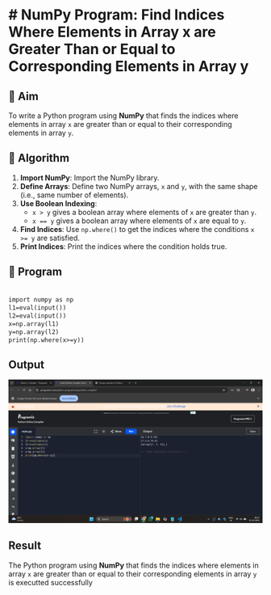 # # NumPy Program: Find Indices Where Elements in Array x are Greater Than or Equal to Corresponding Elements in Array y

## 🎯 Aim
To write a Python program using **NumPy** that finds the indices where elements in array `x` are greater than or equal to their corresponding elements in array `y`.

## 🧠 Algorithm
1. **Import NumPy**: Import the NumPy library.
2. **Define Arrays**: Define two NumPy arrays, `x` and `y`, with the same shape (i.e., same number of elements).
3. **Use Boolean Indexing**: 
   - `x > y` gives a boolean array where elements of `x` are greater than `y`.
   - `x == y` gives a boolean array where elements of `x` are equal to `y`.
4. **Find Indices**: Use `np.where()` to get the indices where the conditions `x >= y` are satisfied.
5. **Print Indices**: Print the indices where the condition holds true.

## 🧾 Program
```

import numpy as np
l1=eval(input())
l2=eval(input())
x=np.array(l1)
y=np.array(l2)
print(np.where(x>=y))
```
## Output
![alt text](<Screenshot (59).png>)
## Result
The Python program using **NumPy** that finds the indices where elements in array `x` are greater than or equal to their corresponding elements in array `y` is executted successfully

